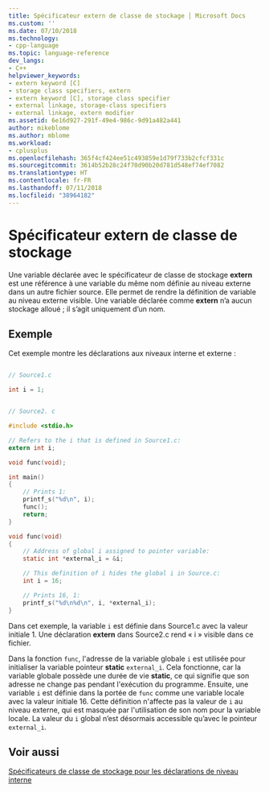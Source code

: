 ```yaml
---
title: Spécificateur extern de classe de stockage │ Microsoft Docs
ms.custom: ''
ms.date: 07/10/2018
ms.technology:
- cpp-language
ms.topic: language-reference
dev_langs:
- C++
helpviewer_keywords:
- extern keyword [C]
- storage class specifiers, extern
- extern keyword [C], storage class specifier
- external linkage, storage-class specifiers
- external linkage, extern modifier
ms.assetid: 6e16d927-291f-49e4-986c-9d91a482a441
author: mikeblome
ms.author: mblome
ms.workload:
- cplusplus
ms.openlocfilehash: 365f4cf424ee51c493859e1d79f733b2cfcf331c
ms.sourcegitcommit: 3614b52b28c24f70d90b20d781d548ef74ef7082
ms.translationtype: HT
ms.contentlocale: fr-FR
ms.lasthandoff: 07/11/2018
ms.locfileid: "38964182"
---
```

# <a name="extern-storage-class-specifier"></a>Spécificateur extern de classe de stockage

Une variable déclarée avec le spécificateur de classe de stockage **extern** est une référence à une variable du même nom définie au niveau externe dans un autre fichier source. Elle permet de rendre la définition de variable au niveau externe visible. Une variable déclarée comme **extern** n’a aucun stockage alloué ; il s’agit uniquement d’un nom. 
  
## <a name="example"></a>Exemple  
 Cet exemple montre les déclarations aux niveaux interne et externe :  
  
```c  

// Source1.c  

int i = 1;


// Source2. c

#include <stdio.h>  

// Refers to the i that is defined in Source1.c:   
extern int i;

void func(void);

int main()
{
    // Prints 1:   
    printf_s("%d\n", i);
    func();
    return;
}

void func(void)
{
    // Address of global i assigned to pointer variable:  
    static int *external_i = &i;

    // This definition of i hides the global i in Source.c:   
    int i = 16;

    // Prints 16, 1:  
    printf_s("%d\n%d\n", i, *external_i);
}
```  
  
 Dans cet exemple, la variable `i` est définie dans Source1.c avec la valeur initiale 1. Une déclaration **extern** dans Source2.c rend « i » visible dans ce fichier. 

 Dans la fonction `func`, l'adresse de la variable globale `i` est utilisée pour initialiser la variable pointeur **static** `external_i`. Cela fonctionne, car la variable globale possède une durée de vie **static**, ce qui signifie que son adresse ne change pas pendant l'exécution du programme. Ensuite, une variable `i` est définie dans la portée de `func` comme une variable locale avec la valeur initiale 16. Cette définition n'affecte pas la valeur de `i` au niveau externe, qui est masquée par l'utilisation de son nom pour la variable locale. La valeur du `i` global n’est désormais accessible qu’avec le pointeur `external_i`.   
  
## <a name="see-also"></a>Voir aussi  
 [Spécificateurs de classe de stockage pour les déclarations de niveau interne](../c-language/storage-class-specifiers-for-internal-level-declarations.md)